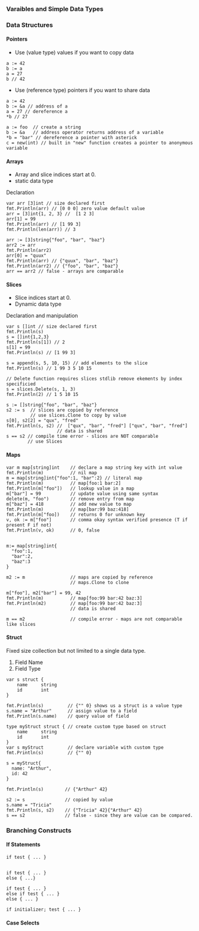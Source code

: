 
### Varaibles and Simple Data Types


### Data Structures

#### Pointers
- Use (value type) values if you want to copy data
```
a := 42
b := a
a = 27
b // 42
```
- Use (reference type) pointers if you want to share data
```
a := 42
b := &a // address of a
a = 27 // dereference a
*b // 27
```


```
a := foo  // create a string
b := &a   // address operator returns address of a variable
*b = "bar" // dereference a pointer with asterick
c = new(int) // built in "new" function creates a pointer to anonymous variable

```

#### Arrays
- Array and slice indices start at 0.
- static data type 

Declaration

```
var arr [3]int // size declared first
fmt.Println(arr) // [0 0 0] zero value default value
arr = [3]int{1, 2, 3} //  [1 2 3]
arr[1] = 99
fmt.Println(arr) // [1 99 3]
fmt.Println(len(arr)) // 3 

arr := [3]string{"foo", "bar", "baz"}
arr2 := arr
fmt.Println(arr2)
arr[0] = "quux"
fmt.Println(arr) // {"quux", "bar", "baz"}
fmt.Println(arr2) // {"foo", "bar", "baz"}
arr == arr2 // false - arrays are comparable

```

#### Slices
- Slice indices start at 0.
- Dynamic data type 

Declaration and manipulation

```
var s []int // size declared first
fmt.Println(s)
s = []int{1,2,3}
fmt.Println(s[1]) // 2
s[1] = 99
fmt.Println(s) // [1 99 3]

s = append(s, 5, 10, 15) // add elements to the slice
fmt.Println(s) // 1 99 3 5 10 15 

// Delete function requires slices stdlib remove ekements by index specificied
s = slices.Delete(s, 1, 3)
fmt.Println(2) // 1 5 10 15 

s := []string{"foo", "bar", "baz"}
s2 := s  // slices are copied by reference
         // use slices.Clone to copy by value
s[0], s2[2] = "qux", "fred"
fmt.Println(s, s2) //  ["qux", "bar", "fred"] ["qux", "bar", "fred"]
                   // data is shared
s == s2 // compile time error - slices are NOT comparable
        // use Slices
```


#### Maps

```
var m map[string]int    // declare a map string key with int value
fmt.Println(m)          // nil map
m = map[string]int{"foo":1, "bar":2} // literal map
fmt.Println(m)          // map[foo:1 bar:2]
fmt.Println(m["foo"])   // lookup value in a map
m["bar"] = 99           // update value using same syntax
delete(m, "foo")        // remove entry from map
m["baz"] = 418          // add new value to map
fmt.Println(m)          // map[bar:99 baz:418]
fmt.Println(m["foo])    // returns 0 for unknown key
v, ok := m["foo"]       // comma okay syntax verified presence (T if present F if not)
fmt.Println(v, ok)      // 0, false


m:= map[string]int{
  "foo":1,
  "bar":2,
  "baz":3
}

m2 := m                 // maps are copied by reference
                        // maps.Clone to clone

m["foo"], m2["bar"] = 99, 42
fmt.Println(m)          // map[foo:99 bar:42 baz:3]
fmt.Println(m2)         // map[foo:99 bar:42 baz:3]
                        // data is shared

m == m2                 // compile error - maps are not comparable like slices
```


#### Struct

Fixed size collection but not limited to a single data type.  
1. Field Name
2. Field Type

```
var s struct {
    name     string
    id       int
}

fmt.Println(s)         // {"" 0} shows us a struct is a value type
s.name = "Arthur"      // assign value to a field
fmt.Println(s.name)    // query value of field

type myStruct struct { // create custom type based on struct
    name     string
    id       int
}
var s myStruct         // declare variable with custom type
fmt.Println(s)         // {"" 0}

s = myStruct{
  name: "Arthur",
  id: 42
}

fmt.Println(s)        // {"Arthur" 42}

s2 := s               // copied by value
s.name = "Tricia"
fmt.Println(s, s2)    // {"Tricia" 42}{"Arthur" 42}
s == s2               // false - since they are value can be compared.
```

### Branching Constructs

#### If Statements
```
if test { ... }


if test { ... }
else { ...}

if test { ... }
else if test { ... }
else { ... }

if initializer; test { ... }

```
#### Case Selects
